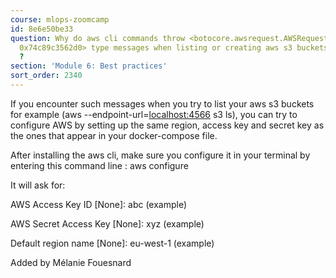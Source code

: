 ```yaml
---
course: mlops-zoomcamp
id: 8e6e50be33
question: Why do aws cli commands throw <botocore.awsrequest.AWSRequest object at
  0x74c89c3562d0> type messages when listing or creating aws s3 buckets with localstack
  ?
section: 'Module 6: Best practices'
sort_order: 2340
---
```


If you encounter such messages when you try to list your aws s3 buckets for example (aws --endpoint-url=[localhost:4566](http://localhost:4566) s3 ls), you can try to configure AWS by setting up the same region, access key and secret key as the ones that appear in your docker-compose file.

After installing the aws cli, make sure you configure it in your terminal by entering this command line : aws configure

It will ask for:

AWS Access Key ID [None]: abc (example)

AWS Secret Access Key [None]: xyz (example)

Default region name [None]: eu-west-1 (example)

Added by Mélanie Fouesnard

